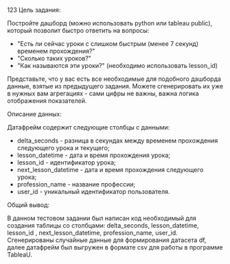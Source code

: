 123
Цель задания: 

Постройте дашборд (можно использовать python или tableau public), который позволит быстро ответить на вопросы:

- "Есть ли сейчас уроки с слишком быстрым (менее 7 секунд) временем прохождения?"
- "Сколько таких уроков?"
- "Как называются эти уроки?" (необходимо использовать lesson_id)

Представьте, что у вас есть все необходимые для подобного дашборда данные, взятые из предыдущего задания.
Можете сгенерировать их уже в нужных вам агрегациях - сами цифры не важны, важна логика отображения показателей.


Описание данных:

Датафрейм содержит следующие столбцы с данными:

- delta_seconds - разница в секундах между временем прохождения следующего урока и текущего;
- lesson_datetime - дата и время прохождения урока;
- lesson_id - идентификатор урока;
- next_lesson_datetime - дата и время прохождения следующего урока;
- profession_name - название профессии; 
- user_id - уникальный идентификатор пользователя. 

Общий вывод:

В данном тестовом задании был написан код необходимый для создания таблицы со столбцами: 
delta_seconds, lesson_datetime, lesson_id , next_lesson_datetime, profession_name, user_id.
Сгенерированы случайные данные для формирования датасета df, далее датафрейм был выгружен в формате csv для работы в программе TableaU.
